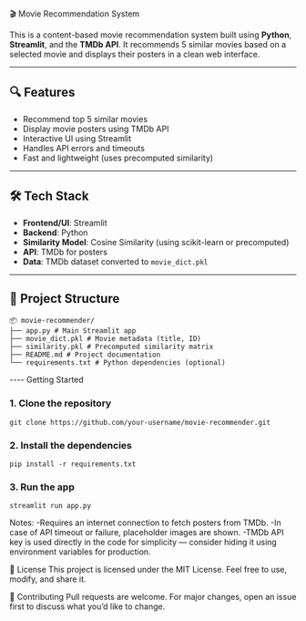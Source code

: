 🎬 Movie Recommendation System

This is a content-based movie recommendation system built using **Python**, **Streamlit**, and the **TMDb API**. It recommends 5 similar movies based on a selected movie and displays their posters in a clean web interface.

---

## 🔍 Features

- Recommend top 5 similar movies
- Display movie posters using TMDb API
- Interactive UI using Streamlit
- Handles API errors and timeouts
- Fast and lightweight (uses precomputed similarity)

---

## 🛠️ Tech Stack

- **Frontend/UI**: Streamlit
- **Backend**: Python
- **Similarity Model**: Cosine Similarity (using scikit-learn or precomputed)
- **API**: TMDb for posters
- **Data**: TMDb dataset converted to `movie_dict.pkl`

---

## 📁 Project Structure
```
📦 movie-recommender/
├── app.py # Main Streamlit app
├── movie_dict.pkl # Movie metadata (title, ID)
├── similarity.pkl # Precomputed similarity matrix
├── README.md # Project documentation
└── requirements.txt # Python dependencies (optional)

```

---- Getting Started

### 1. Clone the repository

```
git clone https://github.com/your-username/movie-recommender.git
```

### 2. Install the dependencies
```
pip install -r requirements.txt
```



### 3. Run the app
```
streamlit run app.py
```
Notes:
-Requires an internet connection to fetch posters from TMDb.
-In case of API timeout or failure, placeholder images are shown.
-TMDb API key is used directly in the code for simplicity — consider hiding it using environment variables for production.

📜 License
This project is licensed under the MIT License. Feel free to use, modify, and share it.

🤝 Contributing
Pull requests are welcome. For major changes, open an issue first to discuss what you’d like to change.

